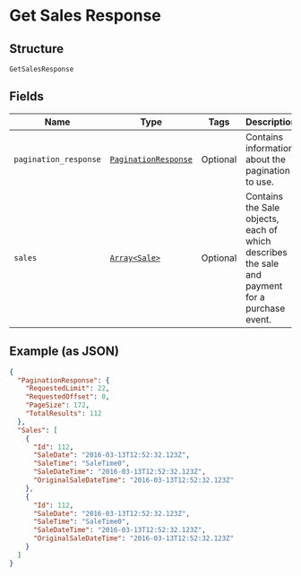 
# Get Sales Response

## Structure

`GetSalesResponse`

## Fields

| Name | Type | Tags | Description |
|  --- | --- | --- | --- |
| `pagination_response` | [`PaginationResponse`](../../doc/models/pagination-response.md) | Optional | Contains information about the pagination to use. |
| `sales` | [`Array<Sale>`](../../doc/models/sale.md) | Optional | Contains the Sale objects, each of which describes the sale and payment for a purchase event. |

## Example (as JSON)

```json
{
  "PaginationResponse": {
    "RequestedLimit": 22,
    "RequestedOffset": 0,
    "PageSize": 172,
    "TotalResults": 112
  },
  "Sales": [
    {
      "Id": 112,
      "SaleDate": "2016-03-13T12:52:32.123Z",
      "SaleTime": "SaleTime0",
      "SaleDateTime": "2016-03-13T12:52:32.123Z",
      "OriginalSaleDateTime": "2016-03-13T12:52:32.123Z"
    },
    {
      "Id": 112,
      "SaleDate": "2016-03-13T12:52:32.123Z",
      "SaleTime": "SaleTime0",
      "SaleDateTime": "2016-03-13T12:52:32.123Z",
      "OriginalSaleDateTime": "2016-03-13T12:52:32.123Z"
    }
  ]
}
```

